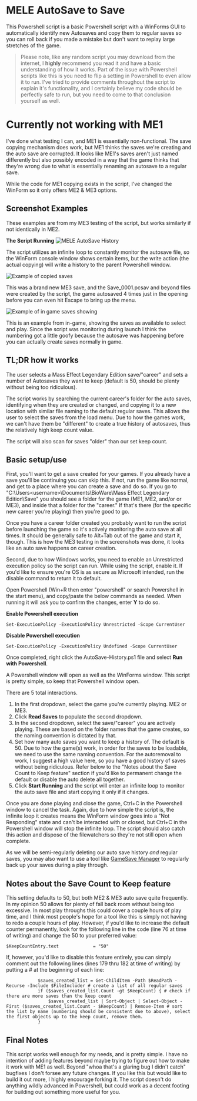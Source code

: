 # MELE AutoSave to Save

This Powershell script is a basic Powershell script with a WinForms GUI to automatically identify new Autosaves and copy them to regular saves so you can roll back if you made a mistake but don't want to replay large stretches of the game.

> Please note, like any random script you may download from the internet, I **highly** recommend you read it and have a basic understanding of how it works. Part of the issue with Powershell scripts like this is you need to flip a setting in Powershell to even allow it to run. I've tried to provide comments throughout the script to explain it's functionality, and I certainly believe my code should be perfectly safe to run, but you need to come to that conclusion yourself as well.

# **Currently not working with ME1**

I've done what testing I can, and ME1 is essentially non-functional. The save copying mechanism does work, but ME1 thinks the saves we're creating and the auto save are corrupted. It looks like ME1's saves aren't just named differently but also possibly encoded in a way that the game thinks that they're wrong due to what is essentially renaming an autosave to a regular save.

While the code for ME1 copying exists in the script, I've changed the WinForm so it only offers ME2 & ME3 options.

## Screenshot Examples

These examples are from my ME3 testing of the script, but works similarly if not identically in ME2.

**The Script Running**
![MELE AutoSave History](https://github.com/jp-powers/MELE-AutoSave-History/blob/master/Example1.png)

The script utilizes an infinite loop to constantly monitor the autosave file, so the WinForm console window shows certain items, but the write action (the actual copying) will write a history to the parent Powershell window.

![Example of copied saves](https://github.com/jp-powers/MELE-AutoSave-History/blob/master/Example2.png)

This was a brand new ME3 save, and the Save_0001.pcsav and beyond files were created by the script, the game autosaved 4 times just in the opening before you can even hit Escape to bring up the menu.

![Example of in game saves showing](https://github.com/jp-powers/MELE-AutoSave-History/blob/master/Example3.png)

This is an example from in-game, showing the saves as available to select and play. Since the script was monitoring during launch I think the numbering got a little goofy because the autosave was happening before you can actually create saves normally in game.

## TL;DR how it works

The user selects a Mass Effect Legendary Edition save/"career" and sets a number of Autosaves they want to keep (default is 50, should be plenty without being too ridiculous).

The script works by searching the current career's folder for the auto saves, identifying when they are created or changed, and copying it to a new location with similar file naming to the default regular saves. This allows the user to select the saves from the load menu. Due to how the games work, we can't have them be "different" to create a true history of autosaves, thus the relatively high keep count value.

The script will also scan for saves "older" than our set keep count.

## Basic setup/use

First, you'll want to get a save created for your games. If you already have a save you'll be continuing you can skip this. If not, run the game like normal, and get to a place where you can create a save and do so. If you go to "C:\Users\<username>\Documents\BioWare\Mass Effect Legendary Edition\Save" you should see a folder for the game (ME1, ME2, and/or or ME3), and inside that a folder for the "career." If that's there (for the specific new career you're playing) then you're good to go.

Once you have a career folder created you probably want to run the script before launching the game so it's actively monitoring the auto save at all times. It should be generally safe to Alt+Tab out of the game and start it, though. This is how the ME3 testing in the screenshots was done, it looks like an auto save happens on career creation.

Second, due to how Windows works, you need to enable an Unrestricted execution policy so the script can run. While using the script, enable it. If you'd like to ensure you're OS is as secure as Microsoft intended, run the disable command to return it to default.

Open Powershell (Win+R then enter "powershell" or search Powershell in the start menu), and copy/paste the below commands as needed. When running it will ask you to confirm the changes, enter **Y** to do so.

**Enable Powershell execution**

`Set-ExecutionPolicy -ExecutionPolicy Unrestricted -Scope CurrentUser`

**Disable Powershell execution**

`Set-ExecutionPolicy -ExecutionPolicy Undefined -Scope CurrentUser`

Once completed, right click the AutoSave-History.ps1 file and select **Run with Powershell**.

A Powershell window will open as well as the WinForms window. This script is pretty simple, so keep that Powershell window open.

There are 5 total interactions.

1. In the first dropdown, select the game you're currently playing. ME2 or ME3.
1. Click **Read Saves** to populate the second dropdown.
1. In the second dropdown, select the save/"career" you are actively playing. These are based on the folder names that the game creates, so the naming convention is dictated by that.
1. Set how many auto saves you want to keep a history of. The default is 50. Due to how the game(s) work, in order for the saves to be loadable, we need to use the same naming convention. For the autoremoval to work, I suggest a high value here, so you have a good history of saves without being ridiculous. Refer below to the "Notes about the Save Count to Keep feature" section if you'd like to permanent change the default or disable the auto delete all together.
1. Click **Start Running** and the script will enter an infinite loop to monitor the auto save file and start copying it only if it changes.

Once you are done playing and close the game, Ctrl+C in the Powershell window to cancel the task. Again, due to how simple the script is, the infinite loop it creates means the WinForm window goes into a "Not Responding" state and can't be interacted with or closed, but Ctrl+C in the Powershell window will stop the infinite loop. The script should also catch this action and dispose of the filewatchers so they're not still open when complete.

As we will be semi-regularly deleting our auto save history *and* regular saves, you may also want to use a tool like [GameSave Manager](https://www.gamesave-manager.com/) to regularly back up your saves during a play through.

## Notes about the Save Count to Keep feature

This setting defaults to 50, but both ME2 & ME3 auto save quite frequently. In my opinion 50 allows for plenty of fall back room without being too excessive. In most play throughs this could cover a couple hours of play time, and I think most people's hope for a tool like this is simply not having to redo a couple hours of play. However, if you'd like to increase the default counter permanently, look for the following line in the code (line 76 at time of writing) and change the 50 to your preferred value:

`$KeepCountEntry.text             = "50"`

If, however, you'd like to disable this feature entirely, you can simply comment out the following lines (lines 179 thru 182 at time of writing) by putting a # at the beginning of each line:

```
			$saves_created_list = Get-ChildItem -Path $ReadPath -Recurse -Include $FileIncluder # create a list of all regular saves
			if ($saves_created_list.Count -gt $KeepCount) { # check if there are more saves than the keep count
				$saves_created_list | Sort-Object | Select-Object -First ($saves_created_list.Count - $KeepCount) | Remove-Item # sort the list by name (numbering should be consistent due to above), select the first objects up to the keep count, remove them.
			}
```

## Final Notes

This script works well enough for my needs, and is pretty simple. I have no intention of adding features beyond maybe trying to figure out how to make it work with ME1 as well. Beyond "whoa that's a glaring bug I didn't catch" bugfixes I don't forsee any future changes. If you like this but would like to build it out more, I highly encourage forking it. The script doesn't do anything wildly advanced in Powershell, but could work as a decent footing for building out something more useful for you.
